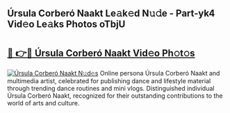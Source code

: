## Úrsula Corberó Naakt Le𝚊k𝚎d N𝚞𝚍e - Part-yk4 Vid𝚎o Le𝚊ks Photos oTbjU

# <h2><a href="http://fb6rgiw.evod.top/?m=%c3%9arsula+Corber%c3%b3+Naakt">🔗 👉🔴 Úrsula Corberó Naakt Vid𝚎o Ph𝚘t𝚘s</a></h2>

[![Úrsula Corberó Naakt N𝚞d𝚎s](https://i.imgur.com/8V9OHl7.gif)](http://fb6rgiw.evod.top/?m=%c3%9arsula+Corber%c3%b3+Naakt)
Online persona Úrsula Corberó Naakt and multimedia artist, celebrated for publishing dance and lifestyle material through trending dance routines and mini vlogs. Distinguished individual Úrsula Corberó Naakt, recognized for their outstanding contributions to the world of arts and culture. 
